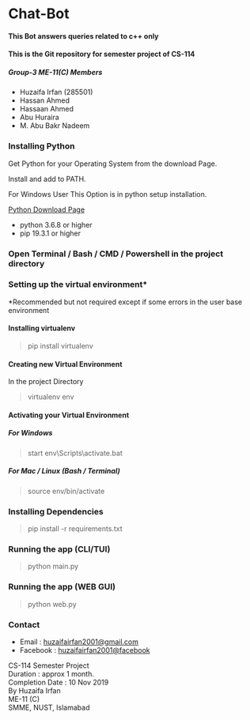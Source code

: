 # Chat-Bot
#### This Bot answers queries related to c++ only
#### This is the Git repository for semester project of CS-114

##### Group-3 ME-11(C) Members
* Huzaifa Irfan (285501)
* Hassan Ahmed	
* Hassaan Ahmed
* Abu Huraira
* M. Abu Bakr Nadeem

<!-- ## Setting up the Environment: -->

 ### Installing Python 
 Get Python for your Operating System from the download Page.


 Install and add to PATH. 

 For Windows User This Option is in python setup installation.

 
[Python Download Page](https://www.python.org/downloads/)
* python 3.6.8 or higher
* pip 19.3.1 or higher

### Open Terminal / Bash / CMD / Powershell in the project directory 

### Setting up the virtual environment* 
*Recommended but not required except if some errors in the user base environment

#### Installing virtualenv
>pip install virtualenv

#### Creating new Virtual Environment
In the project Directory
> virtualenv env

#### Activating your Virtual Environment

##### For Windows
> start env\Scripts\activate.bat
#####  For Mac / Linux (Bash / Terminal)
> source env/bin/activate


### Installing Dependencies
> pip install -r requirements.txt 

### Running the app (CLI/TUI)
> python main.py

### Running the app (WEB GUI)
> python web.py

### Contact
* Email : [huzaifairfan2001@gmail.com](mailto:huzaifairfan2001@gmail.com)
* Facebook : [huzaifairfan2001@facebook](https://www.facebook.com/huzaifairfan2001)


<div>
 CS-114 Semester Project
 <br>
 Duration : approx 1 month.
 <br>
 Completion Date : 10 Nov 2019
 <br>
 By Huzaifa Irfan
 <br>
 ME-11 (C)
 <br>
 SMME, 
 NUST, Islamabad
 </div>




